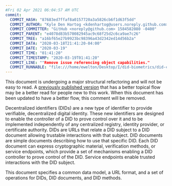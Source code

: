 ```yaml
---
#Fri 02 Apr 2021 06:04:57 AM UTC
commit:
  COMMIT_HASH: "87683ed7ffaf8a0157720a3a5826cb6f1d63f5dd"
  COMMIT_AUTHOR: "Kyle Den Hartog <kdenhartog@users.noreply.github.com> 1584582080 +1300"
  COMMIT_COMMITTER: "GitHub <noreply@github.com> 1584582080 -0400"
  COMMIT_PARENT: "e4078d83b570082945ac9c68f25d2c6ca9ae7c26"
  COMMIT_TREE: "a16bf65e27b9923bc98396a43d2342ed14d56b2a"
  COMMIT_DATA: "2020-03-18T21:41:20-04:00"
  COMMIT_DATE: "2020-03-19"
  COMMIT_TIME: "01:41:20"
  COMMIT_TIMESTAMP: "2020-03-19T01:41:20"
  COMMIT_LINE: ""Remove issue referencing object capabilities."
  COMMIT_RUNNABLE: "file:///home/ewelton/Desktop/I/did-biometrics/did-core-dataset/analysis/gitinfo/87683ed7ffaf8a0157720a3a5826cb6f1d63f5dd/snapshot/index.html"
---
```


<section id="abstract">
<p class="issue">
This document is undergoing a major structural refactoring and will not be easy
to read. A <a href="https://www.w3.org/TR/2019/WD-did-core-20191209/">previously
published version</a> that has a better topical flow may be a better read for
people new to this work. When this document has been updated to have a
better flow, this comment will be removed.
    </p>
<p>
<a>Decentralized identifiers</a> (DIDs) are a new type of identifier to
provide verifiable, decentralized digital identity. These new identifiers are
designed to enable the controller of a <a>DID</a> to prove control over
it and to be implemented independently of any centralized registry, identity
provider, or certificate authority. <a>DIDs</a> are URLs that relate a
<a>DID subject</a> to a <a>DID document</a> allowing trustable interactions with
that subject. <a>DID documents</a> are simple documents describing how to use
that specific <a>DID</a>. Each <a>DID document</a> can express cryptographic
material, verification methods, or <a>service endpoints</a>, which provide a
set of mechanisms enabling a <a>DID controller</a> to prove control of the
<a>DID</a>. <a>Service endpoints</a> enable trusted interactions with the
<a>DID subject</a>.
    </p>
<p>
This document specifies a common data model, a URL format, and a set of
operations for <a>DIDs</a>, <a>DID documents</a>, and <a>DID methods</a>.
    </p>
</section>
